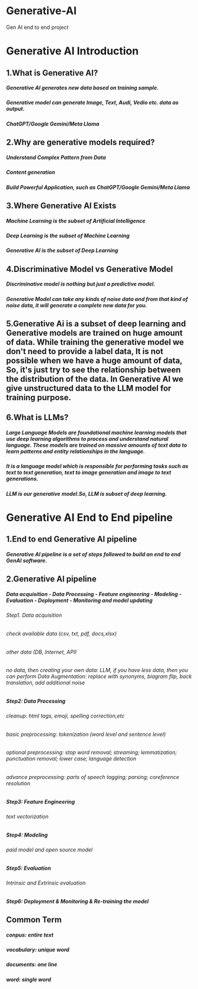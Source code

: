 # Generative-AI
Gen AI end to end project

# Generative AI Introduction
## 1.What is Generative AI?
##### Generative AI generates new data based on training sample.     
##### Generative model can generate Image, Text, Audi, Vedio etc. data as output.    
##### ChatGPT/Google Gemini/Meta Llama    

## 2.Why are generative models required?
##### Understand Complex Pattern from Data
##### Content generation
##### Build Powerful Application, such as ChatGPT/Google Gemini/Meta Llama

## 3.Where Generative AI Exists
##### Machine Learning is the subset of Artificial Intelligence
##### Deep Learning is the subset of Machine Learning
##### Generative AI is the subset of Deep Learning

## 4.Discriminative Model vs Generative Model
##### Discriminative model is nothing but just a predictive model.
##### Generative Model can take any kinds of noise data and from that kind of noise data, it will generate a complete new data for you.

## 5.Generative Ai is a subset of deep learning and Generative models are trained on huge amount of data. While training the generative model we don't need to provide a label data, It is not possible when we have a huge amount of data, So, it's just try to see the relationship between the distribution of the data. In Generative AI we give unstructured data to the LLM model for training purpose.

## 6.What is LLMs?
##### Large Language Models are foundational machine learning models that use deep learning algorithms to process and understand natural language. These models are trained on massive amounts of text data to learn patterns and entity relationships in the language.
##### It is a language model which is responsible for performing tasks such as text to text generation, text to image generation and image to text generations.
##### LLM is our generative model.So, LLM is subset of deep learning. 

# Generative AI End to End pipeline
## 1.End to end Generative AI pipeline
##### Generative AI pipeline is a set of steps followed to build an end to end GenAI software.

## 2.Generative AI pipeline
##### Data acquisition - Data Processing - Feature engineering - Modeling - Evaluation - Deployment - Monitoring and model updating

###### Step1. Data acquisition
###### check available data (csv, txt, pdf, docs,xlsx)
###### other data (DB, Internet, API)
###### no data, then creating your own data: LLM, if you have less data, then you can perform Data Augmentation: replace with synonyms, biagram flip, back translation, add additional noise

##### Step2: Data Processing
###### cleanup: html tags, emoji, spelling correction,etc 
###### basic preprocessing: tokenization (word level and sentence level)
###### optional preprocessing: stop word removal; streaming; lemmatization; punctuation removal; lower case; language detection
###### advance preprocessing: parts of speech tagging; parsing; coreference resolution

##### Step3: Feature Engineering
###### text vectorization

##### Step4: Modeling
###### paid model and open source model

##### Step5: Evaluation
###### Intrinsic and Extrinsic evaluation

##### Step6: Deployment & Monitoring  & Re-training the model

## Common Term
##### conpus: entire text
##### vocabulary: unique word
##### documents: one line
##### word: single word
